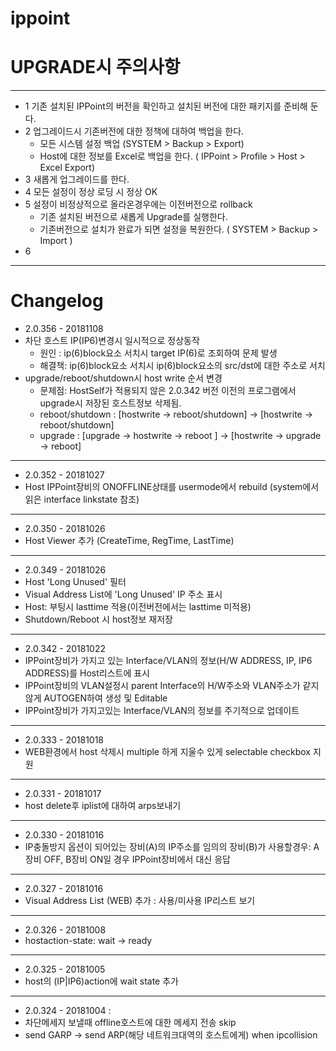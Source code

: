 # ippoint
# UPGRADE시 주의사항
-----
* 1 기존 설치된 IPPoint의 버전을 확인하고 설치된 버전에 대한 패키지를 준비해 둔다.
* 2 업그레이드시 기존버전에 대한 정책에 대하여 백업을 한다. 
    * 모든 시스템 설정 백업 (SYSTEM >  Backup > Export) 
    * Host에 대한 정보를 Excel로 백업을 한다. ( IPPoint > Profile > Host > Excel Export)
* 3 새롭게 업그레이드를 한다. 
* 4 모든 설정이 정상 로딩 시 정상 OK
* 5 설정이 비정상적으로 올라온경우에는 이전버전으로 rollback
    * 기존 설치된 버전으로 새롭게 Upgrade를 실행한다. 
    * 기존버전으로 설치가 완료가 되면 설정을 복원한다. ( SYSTEM > Backup > Import )
* 6 
-----
# Changelog
* 2.0.356 - 20181108
* 차단 호스트 IP(IP6)변경시 일시적으로 정상동작
    * 원인 : ip(6)block요소 서치시 target IP(6)로 조회하여 문제 발생 
    * 해결책: ip(6)block요소 서치시 ip(6)block요소의 src/dst에 대한 주소로 서치
* upgrade/reboot/shutdown시 host write 순서 변경
    * 문제점: HostSelf가 적용되지 않은 2.0.342 버전 이전의 프로그램에서 upgrade시 저장된 호스트정보 삭제됨.
    * reboot/shutdown : [hostwrite -> reboot/shutdown] -> [hostwrite -> reboot/shutdown]
    * upgrade : [upgrade -> hostwrite -> reboot ] -> [hostwrite -> upgrade -> reboot]
-----
* 2.0.352 - 20181027
 * Host IPPoint장비의 ONOFFLINE상태를 usermode에서 rebuild 
   (system에서 읽은 interface linkstate 참조)
-----
* 2.0.350 - 20181026
 * Host Viewer 추가 (CreateTime, RegTime, LastTime)
-----
* 2.0.349 - 20181026
 * Host 'Long Unused' 필터 
 * Visual Address List에 'Long Unused' IP 주소 표시
 * Host: 부팅시 lasttime 적용(이전버전에서는 lasttime 미적용)
 * Shutdown/Reboot 시 host정보 재저장
-----
* 2.0.342 - 20181022
 * IPPoint장비가 가지고 있는 Interface/VLAN의 정보(H/W ADDRESS, IP, IP6 ADDRESS)를 Host리스트에 표시
 * IPPoint장비의 VLAN설정시 parent Interface의 H/W주소와 VLAN주소가 같지 않게 AUTOGEN하여 생성 및 Editable
 * IPPoint장비가 가지고있는 Interface/VLAN의 정보를 주기적으로 업데이트
-----
* 2.0.333 - 20181018
 * WEB환경에서 host 삭제시 multiple 하게 지울수 있게 selectable checkbox 지원
-----
* 2.0.331 - 20181017
 * host delete후 iplist에 대하여 arps보내기
-----
* 2.0.330 - 20181016
 * IP충돌방지 옵션이 되어있는 장비(A)의 IP주소를 임의의 장비(B)가 사용할경우: A장비 OFF, B장비 ON일 경우 IPPoint장비에서 대신 응답
-----
* 2.0.327 - 20181016
 * Visual Address List (WEB) 추가 : 사용/미사용 IP리스트 보기 
-----
* 2.0.326 - 20181008
 * hostaction-state: wait -> ready
-----
* 2.0.325 - 20181005
 * host의 (IP|IP6)action에 wait state 추가
-----
* 2.0.324 - 20181004 : 
 * 차단메세지 보낼때 offline호스트에 대한 메세지 전송 skip
 * send GARP -> send ARP(해당 네트워크대역의 호스트에게) when ipcollision


